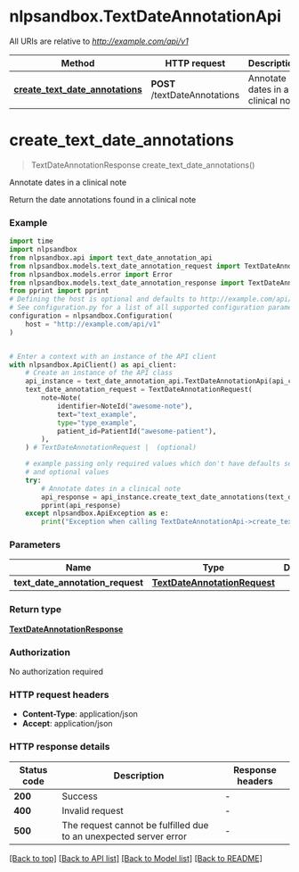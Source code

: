 # nlpsandbox.TextDateAnnotationApi

All URIs are relative to *http://example.com/api/v1*

Method | HTTP request | Description
------------- | ------------- | -------------
[**create_text_date_annotations**](TextDateAnnotationApi.md#create_text_date_annotations) | **POST** /textDateAnnotations | Annotate dates in a clinical note


# **create_text_date_annotations**
> TextDateAnnotationResponse create_text_date_annotations()

Annotate dates in a clinical note

Return the date annotations found in a clinical note

### Example

```python
import time
import nlpsandbox
from nlpsandbox.api import text_date_annotation_api
from nlpsandbox.models.text_date_annotation_request import TextDateAnnotationRequest
from nlpsandbox.models.error import Error
from nlpsandbox.models.text_date_annotation_response import TextDateAnnotationResponse
from pprint import pprint
# Defining the host is optional and defaults to http://example.com/api/v1
# See configuration.py for a list of all supported configuration parameters.
configuration = nlpsandbox.Configuration(
    host = "http://example.com/api/v1"
)


# Enter a context with an instance of the API client
with nlpsandbox.ApiClient() as api_client:
    # Create an instance of the API class
    api_instance = text_date_annotation_api.TextDateAnnotationApi(api_client)
    text_date_annotation_request = TextDateAnnotationRequest(
        note=Note(
            identifier=NoteId("awesome-note"),
            text="text_example",
            type="type_example",
            patient_id=PatientId("awesome-patient"),
        ),
    ) # TextDateAnnotationRequest |  (optional)

    # example passing only required values which don't have defaults set
    # and optional values
    try:
        # Annotate dates in a clinical note
        api_response = api_instance.create_text_date_annotations(text_date_annotation_request=text_date_annotation_request)
        pprint(api_response)
    except nlpsandbox.ApiException as e:
        print("Exception when calling TextDateAnnotationApi->create_text_date_annotations: %s\n" % e)
```


### Parameters

Name | Type | Description  | Notes
------------- | ------------- | ------------- | -------------
 **text_date_annotation_request** | [**TextDateAnnotationRequest**](TextDateAnnotationRequest.md)|  | [optional]

### Return type

[**TextDateAnnotationResponse**](TextDateAnnotationResponse.md)

### Authorization

No authorization required

### HTTP request headers

 - **Content-Type**: application/json
 - **Accept**: application/json


### HTTP response details
| Status code | Description | Response headers |
|-------------|-------------|------------------|
**200** | Success |  -  |
**400** | Invalid request |  -  |
**500** | The request cannot be fulfilled due to an unexpected server error |  -  |

[[Back to top]](#) [[Back to API list]](../README.md#documentation-for-api-endpoints) [[Back to Model list]](../README.md#documentation-for-models) [[Back to README]](../README.md)


